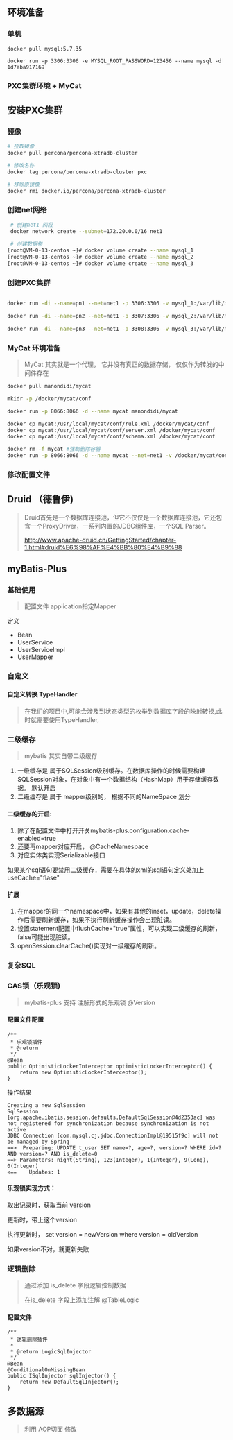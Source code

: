
## 环境准备
### 单机
```shell
docker pull mysql:5.7.35

docker run -p 3306:3306 -e MYSQL_ROOT_PASSWORD=123456 --name mysql -d 1d7aba917169
```

### PXC集群环境 + MyCat
## 安装PXC集群

### 镜像

```Bash
# 拉取镜像
docker pull percona/percona-xtradb-cluster

# 修改名称
docker tag percona/percona-xtradb-cluster pxc

# 移除原镜像
docker rmi docker.io/percona/percona-xtradb-cluster

```

### 创建net网络

```Bash
 # 创建net1 网段
 docker network create --subnet=172.20.0.0/16 net1
 
 # 创建数据卷
[root@VM-0-13-centos ~]# docker volume create --name mysql_1
[root@VM-0-13-centos ~]# docker volume create --name mysql_2
[root@VM-0-13-centos ~]# docker volume create --name mysql_3


```

### 创建PXC集群

```Bash

docker run -di --name=pn1 --net=net1 -p 3306:3306 -v mysql_1:/var/lib/mysql --privileged -e MYSQL_ROOT_PASSWORD=123456 -e CLUSTER_NAME=cluster1 -e XTRABACKUP_PASSWORD=123456  pxc:5.7 

docker run -di --name=pn2 --net=net1 -p 3307:3306 -v mysql_2:/var/lib/mysql --privileged -e MYSQL_ROOT_PASSWORD=123456 -e CLUSTER_NAME=cluster1 -e XTRABACKUP_PASSWORD=123456 -e CLUSTER_JOIN=pn1 pxc:5.7
  
docker run -di --name=pn3 --net=net1 -p 3308:3306 -v mysql_3:/var/lib/mysql --privileged -e MYSQL_ROOT_PASSWORD=123456 -e CLUSTER_NAME=cluster1 -e XTRABACKUP_PASSWORD=123456 -e CLUSTER_JOIN=pn2 pxc:5.7  

```
### MyCat 环境准备
> MyCat 其实就是一个代理， 它并没有真正的数据存储， 仅仅作为转发的中间件存在
> 


```Bash
docker pull manondidi/mycat

mkidr -p /docker/mycat/conf

docker run -p 8066:8066 -d --name mycat manondidi/mycat

docker cp mycat:/usr/local/mycat/conf/rule.xml /docker/mycat/conf
docker cp mycat:/usr/local/mycat/conf/server.xml /docker/mycat/conf
docker cp mycat:/usr/local/mycat/conf/schema.xml /docker/mycat/conf

docker rm -f mycat #强制删除容器
docker run -p 8066:8066 -d --name mycat --net=net1 -v /docker/mycat/conf/rule.xml:/usr/local/mycat/conf/rule.xml -v /docker/mycat/conf/server.xml:/usr/local/mycat/conf/server.xml -v /docker/mycat/conf/schema.xml:/usr/local/mycat/conf/schema.xml manondidi/mycat

```

### 修改配置文件


## Druid （德鲁伊) 
> Druid首先是一个数据库连接池，但它不仅仅是一个数据库连接池，它还包含一个ProxyDriver，一系列内置的JDBC组件库，一个SQL Parser。
> 
> http://www.apache-druid.cn/GettingStarted/chapter-1.html#druid%E6%98%AF%E4%BB%80%E4%B9%88

## myBatis-Plus

### 基础使用
> 配置文件
> application指定Mapper

定义
- Bean
- UserService
- UserServiceImpl
- UserMapper

### 自定义
#### 自定义转换 TypeHandler
> 在我们的项目中,可能会涉及到状态类型的枚举到数据库字段的映射转换,此时就需要使用TypeHandler,


### 二级缓存
> mybatis 其实自带二级缓存
1. 一级缓存是 属于SQLSession级别缓存。在数据库操作的时候需要构建SQLSession对象，在对象中有一个数据结构（HashMap）用于存储缓存数据。 默认开启
2. 二级缓存是 属于 mapper级别的， 根据不同的NameSpace 划分

#### 二级缓存的开启:
1. 除了在配置文件中打开开关mybatis-plus.configuration.cache-enabled=true
2. 还要再mapper对应开启，<cache/> @CacheNamespace
3. 对应实体类实现Serializable接口

如果某个sql语句要禁用二级缓存，需要在具体的xml的sql语句定义处加上useCache="flase"
#### 扩展
1. 在mapper的同一个namespace中，如果有其他的inset，update，delete操作后需要刷新缓存，如果不执行刷新缓存操作会出现脏读。
2. 设置statement配置中flushCache="true"属性，可以实现二级缓存的刷新，false可能出现脏读。
3. openSession.clearCache()实现对一级缓存的刷新。

### 复杂SQL

### CAS锁（乐观锁)
> mybatis-plus 支持 注解形式的乐观锁 @Version
>
#### 配置文件配置
```shell
/**
 * 乐观锁插件
 * @return
 */
@Bean
public OptimisticLockerInterceptor optimisticLockerInterceptor() {
    return new OptimisticLockerInterceptor();
}
```
操作结果
```shell
Creating a new SqlSession
SqlSession [org.apache.ibatis.session.defaults.DefaultSqlSession@4d2353ac] was not registered for synchronization because synchronization is not active
JDBC Connection [com.mysql.cj.jdbc.ConnectionImpl@19515f9c] will not be managed by Spring
==>  Preparing: UPDATE t_user SET name=?, age=?, version=? WHERE id=? AND version=? AND is_delete=0
==> Parameters: night(String), 123(Integer), 1(Integer), 9(Long), 0(Integer)
<==    Updates: 1
```
#### 乐观锁实现方式：

取出记录时，获取当前 version

更新时，带上这个version

执行更新时， set version = newVersion where version = oldVersion

如果version不对，就更新失败

### 逻辑删除
> 通过添加 is_delete 字段逻辑控制数据
> 
> 在is_delete 字段上添加注解 @TableLogic
> 
#### 配置文件
```shell
/**
 * 逻辑删除插件
 *
 * @return LogicSqlInjector
 */
@Bean
@ConditionalOnMissingBean
public ISqlInjector sqlInjector() {
    return new DefaultSqlInjector();
}
```

## 多数据源
> 利用 AOP切面 修改